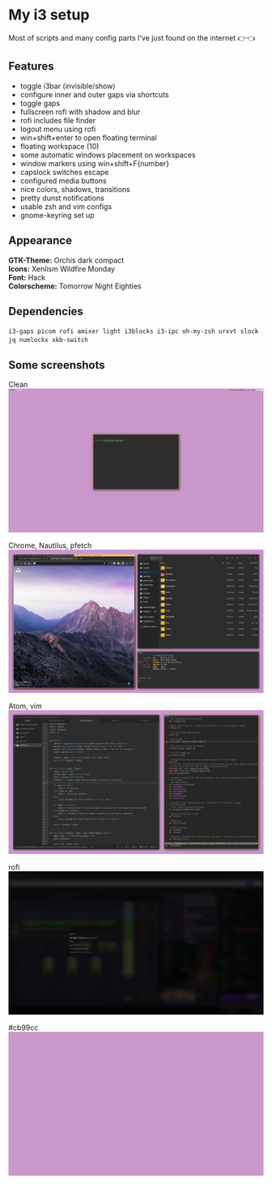 # My i3 setup

Most of scripts and many config parts I've just found on the internet 👉👈

## Features

- toggle i3bar (invisible/show)
- configure inner and outer gaps via shortcuts
- toggle gaps
- fullscreen rofi with shadow and blur
- rofi includes file finder
- logout menu using rofi
- win+shift+enter to open floating terminal
- floating workspace (10)
- some automatic windows placement on workspaces
- window markers using win+shift+F{number}
- capslock switches escape
- configured media buttons
- nice colors, shadows, transitions
- pretty dunst notifications
- usable zsh and vim configs
- gnome-keyring set up

## Appearance

**GTK-Theme:** Orchis dark compact <br>
**Icons:** Xenlism Wildfire Monday <br>
**Font:** Hack <br>
**Colorscheme:** Tomorrow Night Eighties

## Dependencies

`i3-gaps picom rofi amixer light i3blocks i3-ipc oh-my-zsh urxvt slock jq numlockx xkb-switch`

## Some screenshots

Clean
![clean](clean.png)

Chrome, Nautilus, pfetch
![pfetch](fetch.png)

Atom, vim
![text editors](txt.png)

rofi
![rofi](rofi.png)

#cb99cc
![wallpaper](wallpaper.jpg)
